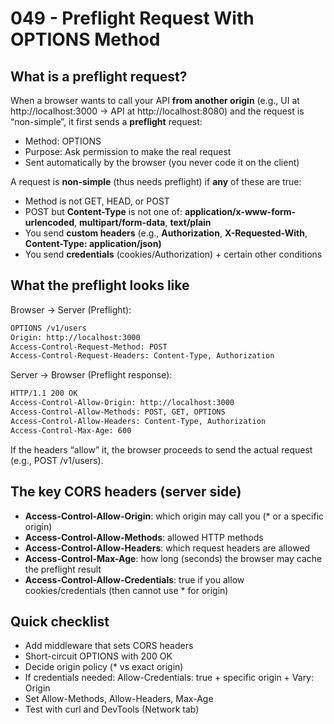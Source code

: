 # 049 - Preflight Request With OPTIONS Method
## What is a preflight request?
When a browser wants to call your API **from another origin** (e.g., UI at http://localhost:3000 → API at http://localhost:8080) and the request is “non-simple”, it first sends a **preflight** request:
- Method: OPTIONS
- Purpose: Ask permission to make the real request
- Sent automatically by the browser (you never code it on the client)

A request is **non-simple** (thus needs preflight) if **any** of these are true:
- Method is not GET, HEAD, or POST
- POST but **Content-Type** is not one of: **application/x-www-form-urlencoded**, **multipart/form-data**, **text/plain**
- You send **custom headers** (e.g., **Authorization**, **X-Requested-With**, **Content-Type: application/json)**
- You send **credentials** (cookies/Authorization) + certain other conditions

## What the preflight looks like
Browser → Server (Preflight):
```bash
OPTIONS /v1/users
Origin: http://localhost:3000
Access-Control-Request-Method: POST
Access-Control-Request-Headers: Content-Type, Authorization
```

Server → Browser (Preflight response):
```bash
HTTP/1.1 200 OK
Access-Control-Allow-Origin: http://localhost:3000
Access-Control-Allow-Methods: POST, GET, OPTIONS
Access-Control-Allow-Headers: Content-Type, Authorization
Access-Control-Max-Age: 600
```
If the headers “allow” it, the browser proceeds to send the actual request (e.g., POST /v1/users).

## The key CORS headers (server side)
- **Access-Control-Allow-Origin**: which origin may call you (* or a specific origin)
- **Access-Control-Allow-Methods**: allowed HTTP methods
- **Access-Control-Allow-Headers**: which request headers are allowed
- **Access-Control-Max-Age**: how long (seconds) the browser may cache the preflight result
- **Access-Control-Allow-Credentials**: true if you allow cookies/credentials (then cannot use * for origin)

## Quick checklist
- Add middleware that sets CORS headers
- Short-circuit OPTIONS with 200 OK
- Decide origin policy (* vs exact origin)
- If credentials needed: Allow-Credentials: true + specific origin + Vary: Origin
- Set Allow-Methods, Allow-Headers, Max-Age
- Test with curl and DevTools (Network tab)